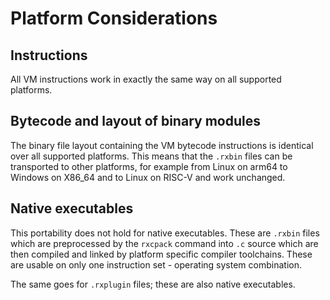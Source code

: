 # Platform Considerations

## Instructions

All VM instructions work in exactly the same way on all supported platforms. 

## Bytecode and layout of binary modules

The binary file layout containing the VM bytecode instructions is identical over all supported platforms. This means that the `.rxbin` files can be transported to other platforms, for example from Linux on arm64 to Windows on X86_64 and to Linux on RISC-V and work unchanged.

## Native executables

This portability does not hold for native executables. These are `.rxbin` files which are preprocessed by the `rxcpack` command into `.c` source which are then compiled and linked by platform specific compiler toolchains. These are usable on only one instruction set - operating system combination.

The same goes for `.rxplugin` files; these are also native executables.
